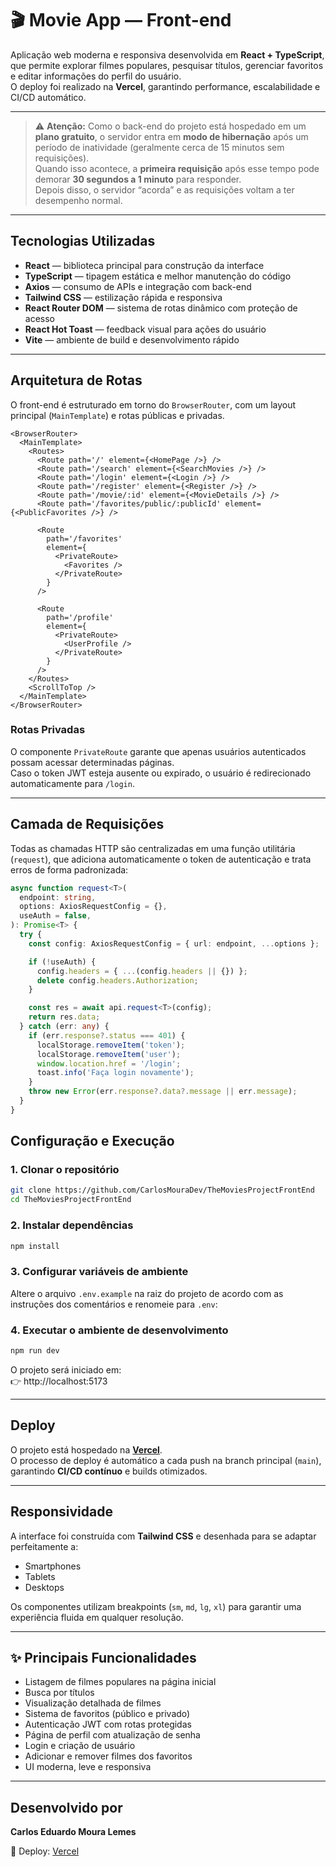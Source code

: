 # 🎬 **Movie App — Front-end**

Aplicação web moderna e responsiva desenvolvida em **React + TypeScript**, que
permite explorar filmes populares, pesquisar títulos, gerenciar favoritos e
editar informações do perfil do usuário.  
O deploy foi realizado na **Vercel**, garantindo performance, escalabilidade e
CI/CD automático.

---

> ⚠️ **Atenção:** Como o back-end do projeto está hospedado em um **plano
> gratuito**, o servidor entra em **modo de hibernação** após um período de
> inatividade (geralmente cerca de 15 minutos sem requisições).  
> Quando isso acontece, a **primeira requisição** após esse tempo pode demorar
> **30 segundos a 1 minuto** para responder.  
> Depois disso, o servidor “acorda” e as requisições voltam a ter desempenho
> normal.

---

## **Tecnologias Utilizadas**

- **React** — biblioteca principal para construção da interface
- **TypeScript** — tipagem estática e melhor manutenção do código
- **Axios** — consumo de APIs e integração com back-end
- **Tailwind CSS** — estilização rápida e responsiva
- **React Router DOM** — sistema de rotas dinâmico com proteção de acesso
- **React Hot Toast** — feedback visual para ações do usuário
- **Vite** — ambiente de build e desenvolvimento rápido

---

## **Arquitetura de Rotas**

O front-end é estruturado em torno do `BrowserRouter`, com um layout principal
(`MainTemplate`) e rotas públicas e privadas.

```tsx
<BrowserRouter>
  <MainTemplate>
    <Routes>
      <Route path='/' element={<HomePage />} />
      <Route path='/search' element={<SearchMovies />} />
      <Route path='/login' element={<Login />} />
      <Route path='/register' element={<Register />} />
      <Route path='/movie/:id' element={<MovieDetails />} />
      <Route path='/favorites/public/:publicId' element={<PublicFavorites />} />

      <Route
        path='/favorites'
        element={
          <PrivateRoute>
            <Favorites />
          </PrivateRoute>
        }
      />

      <Route
        path='/profile'
        element={
          <PrivateRoute>
            <UserProfile />
          </PrivateRoute>
        }
      />
    </Routes>
    <ScrollToTop />
  </MainTemplate>
</BrowserRouter>
```

### **Rotas Privadas**

O componente `PrivateRoute` garante que apenas usuários autenticados possam
acessar determinadas páginas.  
Caso o token JWT esteja ausente ou expirado, o usuário é redirecionado
automaticamente para `/login`.

---

## **Camada de Requisições**

Todas as chamadas HTTP são centralizadas em uma função utilitária (`request`),
que adiciona automaticamente o token de autenticação e trata erros de forma
padronizada:

```ts
async function request<T>(
  endpoint: string,
  options: AxiosRequestConfig = {},
  useAuth = false,
): Promise<T> {
  try {
    const config: AxiosRequestConfig = { url: endpoint, ...options };

    if (!useAuth) {
      config.headers = { ...(config.headers || {}) };
      delete config.headers.Authorization;
    }

    const res = await api.request<T>(config);
    return res.data;
  } catch (err: any) {
    if (err.response?.status === 401) {
      localStorage.removeItem('token');
      localStorage.removeItem('user');
      window.location.href = '/login';
      toast.info('Faça login novamente');
    }
    throw new Error(err.response?.data?.message || err.message);
  }
}
```

## **Configuração e Execução**

### **1. Clonar o repositório**

```bash
git clone https://github.com/CarlosMouraDev/TheMoviesProjectFrontEnd
cd TheMoviesProjectFrontEnd
```

### **2. Instalar dependências**

```bash
npm install
```

### **3. Configurar variáveis de ambiente**

Altere o arquivo `.env.example` na raiz do projeto de acordo com as instruções
dos comentários e renomeie para `.env`:

### **4. Executar o ambiente de desenvolvimento**

```bash
npm run dev
```

O projeto será iniciado em:  
👉 http://localhost:5173

---

## **Deploy**

O projeto está hospedado na **[Vercel](https://vercel.com)**.  
O processo de deploy é automático a cada push na branch principal (`main`),
garantindo **CI/CD contínuo** e builds otimizados.

---

## **Responsividade**

A interface foi construída com **Tailwind CSS** e desenhada para se adaptar
perfeitamente a:

- Smartphones
- Tablets
- Desktops

Os componentes utilizam breakpoints (`sm`, `md`, `lg`, `xl`) para garantir uma
experiência fluida em qualquer resolução.

---

## ✨ **Principais Funcionalidades**

- Listagem de filmes populares na página inicial
- Busca por títulos
- Visualização detalhada de filmes
- Sistema de favoritos (público e privado)
- Autenticação JWT com rotas protegidas
- Página de perfil com atualização de senha
- Login e criação de usuário
- Adicionar e remover filmes dos favoritos
- UI moderna, leve e responsiva

---

## **Desenvolvido por**

**Carlos Eduardo Moura Lemes**

📍 Deploy: [Vercel](https://the-movies-lemon.vercel.app/)
